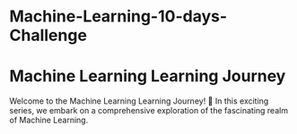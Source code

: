 # Machine-Learning-10-days-Challenge


# Machine Learning Learning Journey
Welcome to the Machine Learning Learning Journey! 🚀 In this exciting series, we embark on a comprehensive exploration of the fascinating realm of Machine Learning.

